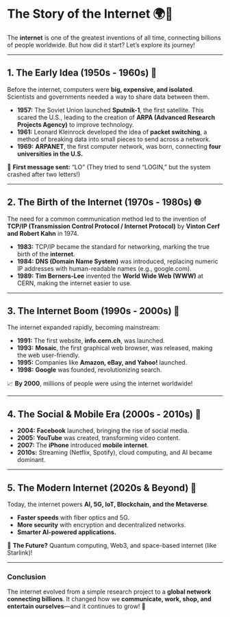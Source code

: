 # **The Story of the Internet 🌍📡**  

The **internet** is one of the greatest inventions of all time, connecting billions of people worldwide. But how did it start? Let’s explore its journey!  

---

## **1. The Early Idea (1950s - 1960s) 🚀**  
Before the internet, computers were **big, expensive, and isolated**. Scientists and governments needed a way to share data between them.  

- **1957:** The Soviet Union launched **Sputnik-1**, the first satellite. This scared the U.S., leading to the creation of **ARPA (Advanced Research Projects Agency)** to improve technology.  
- **1961:** Leonard Kleinrock developed the idea of **packet switching**, a method of breaking data into small pieces to send across a network.  
- **1969:** **ARPANET**, the first computer network, was born, connecting **four universities in the U.S.**  

🔹 **First message sent:** “LO” (They tried to send “LOGIN,” but the system crashed after two letters!)  

---

## **2. The Birth of the Internet (1970s - 1980s) 🌐**  
The need for a common communication method led to the invention of **TCP/IP (Transmission Control Protocol / Internet Protocol)** by **Vinton Cerf and Robert Kahn** in 1974.  

- **1983:** TCP/IP became the standard for networking, marking the true birth of the **internet**.  
- **1984:** **DNS (Domain Name System)** was introduced, replacing numeric IP addresses with human-readable names (e.g., google.com).  
- **1989:** **Tim Berners-Lee** invented the **World Wide Web (WWW)** at CERN, making the internet easier to use.  

---

## **3. The Internet Boom (1990s - 2000s) 🚀**  
The internet expanded rapidly, becoming mainstream:  

- **1991:** The first website, **info.cern.ch**, was launched.  
- **1993:** **Mosaic**, the first graphical web browser, was released, making the web user-friendly.  
- **1995:** Companies like **Amazon, eBay, and Yahoo!** launched.  
- **1998:** **Google** was founded, revolutionizing search.  

📈 **By 2000**, millions of people were using the internet worldwide!  

---

## **4. The Social & Mobile Era (2000s - 2010s) 📱**  
- **2004:** **Facebook** launched, bringing the rise of social media.  
- **2005:** **YouTube** was created, transforming video content.  
- **2007:** The **iPhone** introduced **mobile internet**.  
- **2010s:** Streaming (Netflix, Spotify), cloud computing, and AI became dominant.  

---

## **5. The Modern Internet (2020s & Beyond) 🚀**  
Today, the internet powers **AI, 5G, IoT, Blockchain, and the Metaverse**.  

- **Faster speeds** with fiber optics and 5G.  
- **More security** with encryption and decentralized networks.  
- **Smarter AI-powered applications.**  

🔮 **The Future?** Quantum computing, Web3, and space-based internet (like Starlink)!  

---

### **Conclusion**  
The internet evolved from a simple research project to a **global network connecting billions**. It changed how we **communicate, work, shop, and entertain ourselves**—and it continues to grow! 🚀